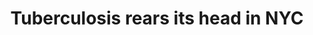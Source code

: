 ---
order: 11
title: Tuberculosis rears its head in NYC
authors:
    - Angie Wang
categories:
    - story
link: http://nycitylens.com/2018/03/tb-should-we-worry/
redirect: true
photo:
    filename: tb.jpg
---